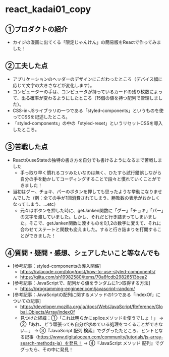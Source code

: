 # react_kadai01_copy

## ①プロダクトの紹介
- カイジの漫画に出てくる「限定じゃんけん」の簡易版をReactで作ってみました！

## ②工夫した点
- アプリケーションのヘッダーのデザインにこだわったところ（デバイス幅に応じて文字の大きさなどが変化します）。
- コンピューターの手は、コンピュータが持っているカードの残り枚数によって、出る確率が変わるようにしたところ（15個の値を持つ配列で管理しました）。
- CSS-in-JSライブラリの一つである「styled-components」というものを使ってCSSを記述したところ。
- 「styled-components」の中の「styled-reset」というリセットCSSを導入したところ。

## ③苦戦した点
- ReactのuseStateの独特の書き方を自分でも書けるようになるまで苦戦しました
  - 手っ取り早く慣れるコツみたいなのは無く、ひたすら試行錯誤しながら自分の手を動かしてコーディングすることで段々と慣れていくことができました！
- 当初はグー、チョキ、パーのボタンを押しても思ったような挙動になりませんでした（例：全ての手が1回消費されてしまう、勝敗数の表示がおかしくなってしまう、…etc）
  - 元々はボタンを押した時に、getJanken関数に「グー」「チョキ」「パー」の文字を渡していました。しかし、それだと行き詰まってしまいました。そこで、getJanken関数に渡すものを0,1,2の数字に変えて、それに合わせてステートと関数も変えました。すると行き詰まりを打開することができました！

## ④質問・疑問・感想、シェアしたいこと等なんでも
- [参考記事：styled-componentsの導入関係]
  - https://ralacode.com/blog/post/how-to-use-styled-components/
  - https://qiita.com/sh19982580/items/70a6fcdb29826513bea2
- [参考記事：JavaScriptで、配列から値をランダムに1つ取得する方法]
  - https://programming-engineer.com/javascript-random/
- [参考記事：JavaScriptの配列に関するメソッドの1つである「indexOf」についての記事]
  - https://developer.mozilla.org/ja/docs/Web/JavaScript/Reference/Global_Objects/Array/indexOf
  - 見つけた経緯：①「これは明らかにspliceメソッドを使うでしょ！」 → ②「あれ、どう頑張っても自分が求めている処理をつくることができない…」 → ③『JavaScript 配列 検索』でググったたところ、ヒントとなる記事（https://www.digitalocean.com/community/tutorials/js-array-search-methods-ja）を発見！ → ④『JavaScript メソッド 配列』でググったら、その中に発見！
